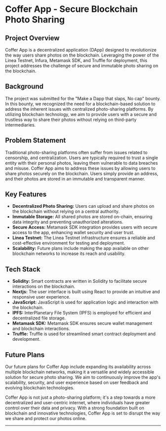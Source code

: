 # Coffer App - Secure Blockchain Photo Sharing

## Project Overview

Coffer App is a decentralized application (DApp) designed to revolutionize the way users share photos on the blockchain. Leveraging the power of the Linea Testnet, Infura, Metamask SDK, and Truffle for deployment, this project addresses the challenge of secure and immutable photo sharing on the blockchain.

## Background

The project was submitted for the "Make a Dapp that slaps, No cap" bounty. In this bounty, we recognized the need for a blockchain-based solution to address the inherent issues with centralized photo-sharing platforms. By utilizing blockchain technology, we aim to provide users with a secure and trustless way to share their photos without relying on third-party intermediaries.

## Problem Statement

Traditional photo-sharing platforms often suffer from issues related to censorship, and centralization. Users are typically required to trust a single entity with their personal photos, leaving them vulnerable to data breaches and misuse. Coffer App aims to address these issues by allowing users to share photos securely on the blockchain. Users simply provide an address, and their photos are stored in an immutable and transparent manner.

## Key Features

- **Decentralized Photo Sharing:** Users can upload and share photos on the blockchain without relying on a central authority.
- **Immutable Storage:** All shared photos are stored on-chain, ensuring data integrity and preventing unauthorized alterations.
- **Secure Access:** Metamask SDK integration provides users with secure access to the app, enhancing wallet security and user trust.
- **Linea Testnet:** The Linea Testnet infrastructure ensures a reliable and cost-effective environment for testing and deployment.
- **Scalability:** Future plans include making the app available on other blockchain networks to increase its reach and usability.

## Tech Stack

- **Solidity:** Smart contracts are written in Solidity to facilitate secure interactions on the blockchain.
- **Nextjs:** The user interface is built using React to provide an intuitive and responsive user experience.
- **JavaScript:** JavaScript is used for application logic and interaction with the blockchain.
- **IPFS:** InterPlanetary File System (IPFS) is employed for efficient and decentralized file storage.
- **Metamask SDK:** Metamask SDK ensures secure wallet management and blockchain interactions.
- **Truffle:** Truffle is used for streamlined smart contract deployment and development.

## Future Plans

Our future plans for Coffer App include expanding its availability across multiple blockchain networks, making it a versatile and widely accessible solution for secure photo sharing. We aim to continuously improve the app's scalability, security, and user experience based on user feedback and evolving blockchain technologies.

Coffer App is not just a photo-sharing platform; it's a step towards a more decentralized and user-centric internet, where individuals have greater control over their data and privacy. With a strong foundation built on blockchain and innovative technologies, Coffer App is set to disrupt the way we share and protect our photos online.

---

